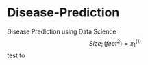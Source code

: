 # Disease-Prediction
Disease Prediction using Data Science
$$Size ; ( feet^{2} ) = x_{1}^{(1)}$$ test to
